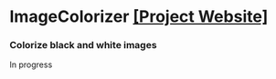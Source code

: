 # ImageColorizer [[Project Website]](http://129.151.44.73:8501/)
### Colorize black and white images ###

In progress
